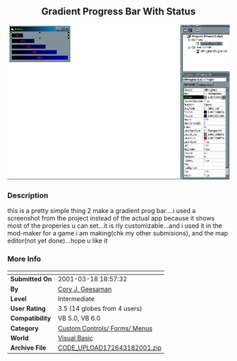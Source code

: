 ﻿<div align="center">

## Gradient Progress Bar With Status

<img src="PIC200131819454033.jpg">
</div>

### Description

this is a pretty simple thing 2 make a gradient prog bar....i used a screenshot from the project instead of the actual app because it shows most of the properies u can set...it is rly customizable...and i used it in the mod-maker for a game i am making(chk my other submisions), and the map editor(not yet done)...hope u like it
 
### More Info
 


<span>             |<span>
---                |---
**Submitted On**   |2001-03-18 18:57:32
**By**             |[Cory J\. Geesaman](https://github.com/Planet-Source-Code/PSCIndex/blob/master/ByAuthor/cory-j-geesaman.md)
**Level**          |Intermediate
**User Rating**    |3.5 (14 globes from 4 users)
**Compatibility**  |VB 5\.0, VB 6\.0
**Category**       |[Custom Controls/ Forms/  Menus](https://github.com/Planet-Source-Code/PSCIndex/blob/master/ByCategory/custom-controls-forms-menus__1-4.md)
**World**          |[Visual Basic](https://github.com/Planet-Source-Code/PSCIndex/blob/master/ByWorld/visual-basic.md)
**Archive File**   |[CODE\_UPLOAD172643182001\.zip](https://github.com/Planet-Source-Code/cory-j-geesaman-gradient-progress-bar-with-status__1-21760/archive/master.zip)








